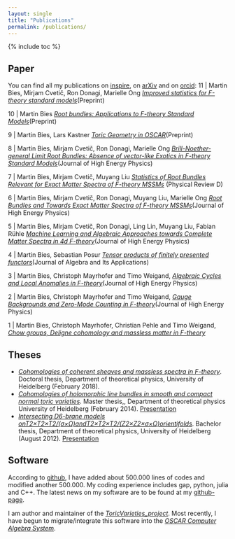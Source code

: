 ```yaml
---
layout: single
title: "Publications"
permalink: /publications/
---
```


{% include toc %}



## Paper

You can find all my publications on [inspire](https://inspirehep.net/author/profile/M.Bies.1), on [arXiv](https://arxiv.org/search/?query=Martin+Bies&searchtype=author&abstracts=hide&order=-announced_date_first&size=50) and on [orcid](https://orcid.org/0000-0002-9609-1693):
11 | Martin Bies, Mirjam Cvetič, Ron Donagi, Marielle Ong [*Improved statistics for F-theory standard models*](https://arxiv.org/abs/2307.02535)(Preprint)

10 | Martin Bies [*Root bundles: Applications to F-theory Standard Models*](https://arxiv.org/abs/2303.08144)(Preprint)

9 | Martin Bies, Lars Kastner [*Toric Geometry in OSCAR*](https://arxiv.org/abs/2303.08110)(Preprint)

8 | Martin Bies, Mirjam Cvetič, Ron Donagi, Marielle Ong [*Brill-Noether-general Limit Root Bundles: Absence of vector-like Exotics in F-theory Standard Models*](https://link.springer.com/article/10.1007/JHEP11(2022)004)(Journal of High Energy Physics)

7 | Martin Bies, Mirjam Cvetič, Muyang Liu [*Statistics of Root Bundles Relevant for Exact Matter Spectra of F-theory MSSMs*](https://journals.aps.org/prd/abstract/10.1103/PhysRevD.104.L061903) (Physical Review D)

6 | Martin Bies, Mirjam Cvetič, Ron Donagi, Muyang Liu, Marielle Ong [*Root Bundles and Towards Exact Matter Spectra of F-theory MSSMs*](https://link.springer.com/article/10.1007%2FJHEP09%282021%29076)(Journal of High Energy Physics)

5 | Martin Bies, Mirjam Cvetič, Ron Donagi, Ling Lin, Muyang Liu, Fabian Rühle [*Machine Learning and Algebraic Approaches towards Complete Matter Spectra in 4d F-theory*](https://link.springer.com/article/10.1007%2FJHEP01%282021%29196)(Journal of High Energy Physics)

4 | Martin Bies, Sebastian Posur [*Tensor products of finitely presented functors*](https://www.worldscientific.com/doi/abs/10.1142/S0219498822501869)(Journal of Algebra and Its Applications)

3 | Martin Bies, Christoph Mayrhofer and Timo Weigand, [*Algebraic Cycles and Local Anomalies in F-theory*](https://link.springer.com/article/10.1007%2FJHEP11%282017%29100)(Journal of High Energy Physics)

2 | Martin Bies, Christoph Mayrhofer and Timo Weigand, [*Gauge Backgrounds and Zero-Mode Counting in F-theory*](https://link.springer.com/article/10.1007%2FJHEP11%282017%29081)(Journal of High Energy Physics)

1 | Martin Bies, Christoph Mayrhofer, Christian Pehle and Timo Weigand, [*Chow groups, Deligne cohomology and massless matter in F-theory*](https://arxiv.org/abs/1402.5144)


## Theses

* [*Cohomologies of coherent sheaves and massless spectra in F-theory*](https://archiv.ub.uni-heidelberg.de/volltextserver/24045/). Doctoral thesis, Department of theoretical physics, University of Heidelberg (February 2018).
* [*Cohomologies of holomorphic line bundles in smooth and compact normal toric varieties*](/Master_thesis_MartinBies.pdf). Master thesis,, Department of theoretical physics University of Heidelberg (February 2014). [Presentation](/Master_thesis_presentation.pdf)
* [*Intersecting D6-brane models onT2×T2×T2/(σ×Ω)andT2×T2×T2/(Z2×Z2×σ×Ω)orientifolds*](/Bachelor_thesis_MartinBies.pdf). Bachelor thesis, Department of theoretical physics, University of Heidelberg (August 2012). [Presentation](/Bachelor_thesis_presentation.pdf)



## Software

According to [github](https://github.com/), I have added about 500.000 lines of codes and modified another 500.000. My coding experience includes gap, python, julia and C++. The latest news on my software are to be found at my [github-page](https://github.com/herearound).

I am author and maintainer of the [*ToricVarieties_project*](https://github.com/homalg-project/ToricVarieties_project). Most recently, I have begun to migrate/integrate this software into the [*OSCAR Computer Algebra System*](https://github.com/oscar-system/Oscar.jl).
